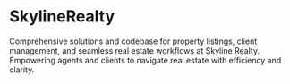 # SkylineRealty

Comprehensive solutions and codebase for property listings, client management, and seamless real estate workflows at Skyline Realty. Empowering agents and clients to navigate real estate with efficiency and clarity.

